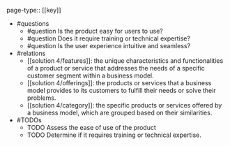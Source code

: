 page-type:: [[key]]
- #questions
	- #question Is the product easy for users to use?
	- #question Does it require training or technical expertise?
	- #question Is the user experience intuitive and seamless?
- #relations
	- [[solution 4/features]]: the unique characteristics and functionalities of a product or service that addresses the needs of a specific customer segment within a business model.
	- [[solution 4/offerings]]: the products or services that a business model provides to its customers to fulfill their needs or solve their problems.
	- [[solution 4/category]]: the specific products or services offered by a business model, which are grouped based on their similarities.
- #TODOs
	- TODO Assess the ease of use of the product
	- TODO  Determine if it requires training or technical expertise.

